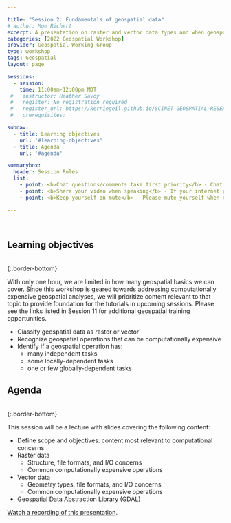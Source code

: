 ```yaml
---

title: "Session 2: Fundamentals of geospatial data"
# author: Moe Richert
excerpt: A presentation on raster and vector data types and when geospatial analyses become computationally expensive 
categories: [2022 Geospatial Workshop]  
provider: Geospatial Working Group
type: workshop
tags: Geospatial
layout: page

sessions:
  - session: 
    time: 11:00am-12:00pm MDT
 #   instructor: Heather Savoy
 #   register: No registration required
 #   register_url: https://kerriegeil.github.io/SCINET-GEOSPATIAL-RESEARCH-WG/
 #   prerequisites:

subnav:
  - title: Learning objectives
    url: '#learning-objectives'
  - title: Agenda
    url: '#agenda'

summarybox:
  header: Session Rules
  list:
    - point: <b>Chat questions/comments take first priority</b> - Chat your question/comments either to everyone (preferred) or to the chat moderator (Ryan Lucas) privately to have your question/comment read out loud anonymously. We will answer chat questions first and call on people who have written in the chat before we take questions from raised hands.
    - point: <b>Share your video when speaking</b> - If your internet plan/connectivity allows, please share your video when speaking.
    - point: <b>Keep yourself on mute</b> - Please mute yourself when not speaking.

---
```


<br>

## Learning objectives
<br>
{:.border-bottom}

With only one hour, we are limited in how many geospatial basics we can cover. Since this workshop is geared towards addressing computationally expensive geospatial analyses, we will prioritize content relevant to that topic to provide foundation for the tutorials in upcoming sessions. Please see the links listed in Session 11 for additional geospatial training opportunities.

* Classify geospatial data as raster or vector
* Recognize geospatial operations that can be computationally expensive
* Identify if a geospatial operation has: 
  * many independent tasks  
  * some locally-dependent tasks
  * one or few globally-dependent tasks

## Agenda
<br>
{:.border-bottom}

This session will be a lecture with slides covering the following content:

* Define scope and objectives: content most relevant to computational concerns
* Raster data
  * Structure, file formats, and I/O concerns
  * Common computationally expensive operations
* Vector data
  * Geometry types, file formats, and I/O concerns
  * Common computationally expensive operations
* Geospatial Data Abstraction Library (GDAL)

[Watch a recording of this presentation](https://web.microsoftstream.com/video/125dba00-b307-4675-8575-c3fe0771d914). 


<br>
